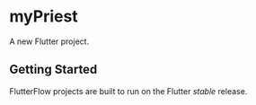 # myPriest

A new Flutter project.

## Getting Started

FlutterFlow projects are built to run on the Flutter _stable_ release.
